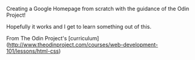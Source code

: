 Creating a Google Homepage from scratch with the guidance of the Odin Project!

Hopefully it works and I get to learn something out of this.

From The Odin Project's [curriculum]
(http://www.theodinproject.com/courses/web-development-101/lessons/html-css)